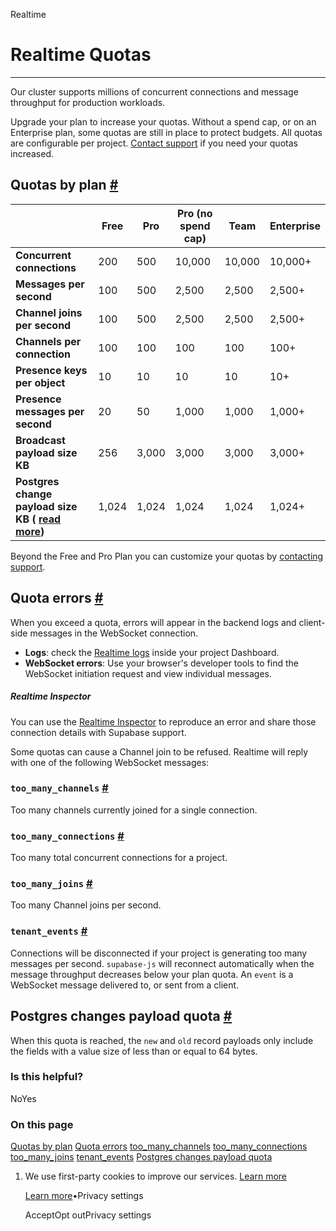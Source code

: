 Realtime

# Realtime Quotas

* * *

Our cluster supports millions of concurrent connections and message throughput for production workloads.

Upgrade your plan to increase your quotas. Without a spend cap, or on an Enterprise plan, some quotas are still in place to protect budgets. All quotas are configurable per project. [Contact support](https://supabase.com/dashboard/support/new) if you need your quotas increased.

## Quotas by plan [\#](https://supabase.com/docs/guides/realtime/quotas\#quotas-by-plan)

|  | Free | Pro | Pro (no spend cap) | Team | Enterprise |
| --- | --- | --- | --- | --- | --- |
| **Concurrent connections** | 200 | 500 | 10,000 | 10,000 | 10,000+ |
| **Messages per second** | 100 | 500 | 2,500 | 2,500 | 2,500+ |
| **Channel joins per second** | 100 | 500 | 2,500 | 2,500 | 2,500+ |
| **Channels per connection** | 100 | 100 | 100 | 100 | 100+ |
| **Presence keys per object** | 10 | 10 | 10 | 10 | 10+ |
| **Presence messages per second** | 20 | 50 | 1,000 | 1,000 | 1,000+ |
| **Broadcast payload size KB** | 256 | 3,000 | 3,000 | 3,000 | 3,000+ |
| **Postgres change payload size KB ( [**read more**](https://supabase.com/docs/guides/realtime/quotas#postgres-changes-payload-quota))** | 1,024 | 1,024 | 1,024 | 1,024 | 1,024+ |

Beyond the Free and Pro Plan you can customize your quotas by [contacting support](https://supabase.com/dashboard/support/new).

## Quota errors [\#](https://supabase.com/docs/guides/realtime/quotas\#quota-errors)

When you exceed a quota, errors will appear in the backend logs and client-side messages in the WebSocket connection.

- **Logs**: check the [Realtime logs](https://supabase.com/dashboard/project/_/database/realtime-logs) inside your project Dashboard.
- **WebSocket errors**: Use your browser's developer tools to find the WebSocket initiation request and view individual messages.

##### Realtime Inspector

You can use the [Realtime Inspector](https://realtime.supabase.com/inspector/new) to reproduce an error and share those connection details with Supabase support.

Some quotas can cause a Channel join to be refused. Realtime will reply with one of the following WebSocket messages:

### `too_many_channels` [\#](https://supabase.com/docs/guides/realtime/quotas\#toomanychannels)

Too many channels currently joined for a single connection.

### `too_many_connections` [\#](https://supabase.com/docs/guides/realtime/quotas\#toomanyconnections)

Too many total concurrent connections for a project.

### `too_many_joins` [\#](https://supabase.com/docs/guides/realtime/quotas\#toomanyjoins)

Too many Channel joins per second.

### `tenant_events` [\#](https://supabase.com/docs/guides/realtime/quotas\#tenantevents)

Connections will be disconnected if your project is generating too many messages per second. `supabase-js` will reconnect automatically when the message throughput decreases below your plan quota. An `event` is a WebSocket message delivered to, or sent from a client.

## Postgres changes payload quota [\#](https://supabase.com/docs/guides/realtime/quotas\#postgres-changes-payload-quota)

When this quota is reached, the `new` and `old` record payloads only include the fields with a value size of less than or equal to 64 bytes.

### Is this helpful?

NoYes

### On this page

[Quotas by plan](https://supabase.com/docs/guides/realtime/quotas#quotas-by-plan) [Quota errors](https://supabase.com/docs/guides/realtime/quotas#quota-errors) [too\_many\_channels](https://supabase.com/docs/guides/realtime/quotas#toomanychannels) [too\_many\_connections](https://supabase.com/docs/guides/realtime/quotas#toomanyconnections) [too\_many\_joins](https://supabase.com/docs/guides/realtime/quotas#toomanyjoins) [tenant\_events](https://supabase.com/docs/guides/realtime/quotas#tenantevents) [Postgres changes payload quota](https://supabase.com/docs/guides/realtime/quotas#postgres-changes-payload-quota)

1. We use first-party cookies to improve our services. [Learn more](https://supabase.com/privacy#8-cookies-and-similar-technologies-used-on-our-european-services)



   [Learn more](https://supabase.com/privacy#8-cookies-and-similar-technologies-used-on-our-european-services)•Privacy settings





   AcceptOpt outPrivacy settings